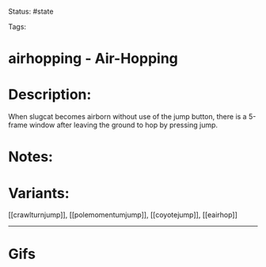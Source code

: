 Status: #state

Tags: 

# airhopping - Air-Hopping

# Description:
When slugcat becomes airborn without use of the jump button, there is a 5-frame window after leaving the ground to hop by pressing jump.

# Notes:


# Variants:
[[crawlturnjump]], [[polemomentumjump]], [[coyotejump]], [[eairhop]]

___
# Gifs

